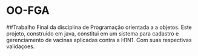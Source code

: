# OO-FGA

##Trabalho Final da disciplina de Programação orientada a a objetos.
  Este projeto, construido em java, constitui em um sistema para cadastro e gerenciamento de vacinas aplicadas contra a H1N1. Com suas respectivas validaçoes.

